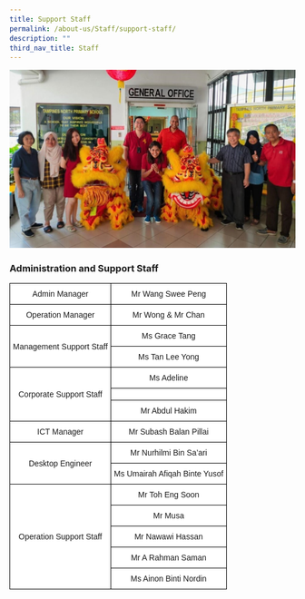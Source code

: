 ```yaml
---
title: Support Staff
permalink: /about-us/Staff/support-staff/
description: ""
third_nav_title: Staff
---
```

![](/images/EAS%201.jpeg)

### Administration and Support Staff

<style type="text/css">
.tg  {border-collapse:collapse;border-spacing:0;margin:0px auto;}
.tg td{border-color:black;border-style:solid;border-width:1px;font-family:Arial, sans-serif;font-size:14px;
  overflow:hidden;padding:10px 5px;word-break:normal;}
.tg th{border-color:black;border-style:solid;border-width:1px;font-family:Arial, sans-serif;font-size:14px;
  font-weight:normal;overflow:hidden;padding:10px 5px;word-break:normal;}
.tg .tg-f4yw{background-color:#FFF;text-align:center;vertical-align:middle}
</style>
<table class="tg">
<tbody>
  <tr>
    <td class="tg-f4yw">Admin Manager<br></td>
    <td class="tg-f4yw">Mr Wang Swee Peng<br></td>
  </tr>
  <tr>
    <td class="tg-f4yw">Operation Manager<br></td>
    <td class="tg-f4yw">Mr Wong &amp; Mr Chan<br></td>
  </tr>
  <tr>
    <td class="tg-f4yw" rowspan="2">Management Support Staff<br></td>
    <td class="tg-f4yw">Ms Grace Tang<br></td>
  </tr>
  <tr>
    <td class="tg-f4yw">Ms Tan Lee Yong<br></td>
  </tr>
  <tr>
    <td class="tg-f4yw" rowspan="3">Corporate Support Staff<br></td>
    <td class="tg-f4yw">Ms Adeline<br></td>
  </tr>
  <tr>
    <td class="tg-f4yw"></td>
  </tr>
  <tr>
    <td class="tg-f4yw">Mr Abdul Hakim<br></td>
  </tr>
  <tr>
    <td class="tg-f4yw">ICT Manager<br></td>
    <td class="tg-f4yw">Mr Subash Balan Pillai<br></td>
  </tr>
  <tr>
    <td class="tg-f4yw" rowspan="2">Desktop Engineer<br></td>
    <td class="tg-f4yw">Mr Nurhilmi Bin Sa’ari<br></td>
  </tr>
  <tr>
    <td class="tg-f4yw">Ms Umairah Afiqah Binte Yusof<br></td>
  </tr>
  <tr>
    <td class="tg-f4yw" rowspan="5">Operation Support Staff<br></td>
    <td class="tg-f4yw">Mr Toh Eng Soon<br></td>
  </tr>
  <tr>
    <td class="tg-f4yw">Mr Musa</td>
  </tr>
  <tr>
    <td class="tg-f4yw">Mr Nawawi Hassan<br></td>
  </tr>
  <tr>
    <td class="tg-f4yw">Mr A Rahman Saman<br></td>
  </tr>
  <tr>
    <td class="tg-f4yw">Ms Ainon Binti Nordin</td>
  </tr>
</tbody>
</table>